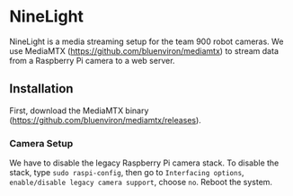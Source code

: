 # NineLight ##

NineLight is a media streaming setup for the team 900 robot cameras. We use MediaMTX (https://github.com/bluenviron/mediamtx) to stream data from a Raspberry Pi camera to a web server. 

## Installation ##
First, download the MediaMTX binary (https://github.com/bluenviron/mediamtx/releases). 
### Camera Setup ###
We have to disable the legacy Raspberry Pi camera stack. To disable the stack, type `sudo raspi-config`, then go to `Interfacing options`, `enable/disable legacy camera support`, choose `no`. Reboot the system.
